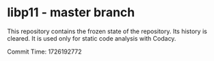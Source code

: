# libp11 - master branch

This repository contains the frozen state of the repository.
Its history is cleared. It is used only for static code
analysis with Codacy.

Commit Time: 1726192772